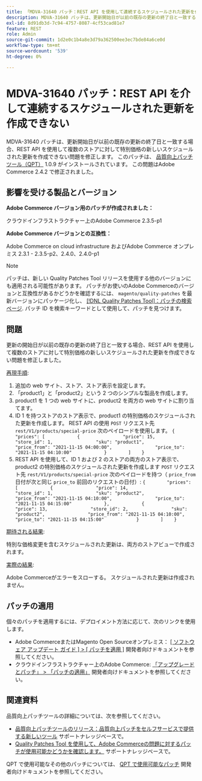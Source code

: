 ```yaml
---
title: 「MDVA-31640 パッチ：REST API を使用して連続するスケジュールされた更新を作成できない」
description: MDVA-31640 パッチは、更新開始日が以前の既存の更新の終了日と一致する場合、REST API を使用して複数のストアに対して特別価格の新しいスケジュールされた更新を作成できない問題を修正します。 このパッチは、[Quality Patches Tool （QPT） ] （/help/announcements/adobe-commerce-announcements/magento-quality-patches-released-new-tool-to-self-serve-quality-patches.md） 1.0.9 がインストールされている場合に利用できます。 この問題はAdobe Commerce 2.4.2 で修正されました。
exl-id: 8d91db3d-7c94-4757-8087-4cf53cad81e7
feature: REST
role: Admin
source-git-commit: 1d2e0c1b4a8e3d79a362500ee3ec7bde84a6ce0d
workflow-type: tm+mt
source-wordcount: '539'
ht-degree: 0%

---
```


# MDVA-31640 パッチ：REST API を介して連続するスケジュールされた更新を作成できない

MDVA-31640 パッチは、更新開始日が以前の既存の更新の終了日と一致する場合、REST API を使用して複数のストアに対して特別価格の新しいスケジュールされた更新を作成できない問題を修正します。 このパッチは、 [品質向上パッチツール（QPT）](/help/announcements/adobe-commerce-announcements/magento-quality-patches-released-new-tool-to-self-serve-quality-patches.md) 1.0.9 がインストールされています。 この問題はAdobe Commerce 2.4.2 で修正されました。

## 影響を受ける製品とバージョン

**Adobe Commerce バージョン用のパッチが作成されました：**

クラウドインフラストラクチャー上のAdobe Commerce 2.3.5-p1

**Adobe Commerce バージョンとの互換性：**

Adobe Commerce on cloud infrastructure およびAdobe Commerce オンプレミス 2.3.1 - 2.3.5-p2、2.4.0、2.4.0-p1

>[!NOTE]
>
>パッチは、新しい Quality Patches Tool リリースを使用する他のバージョンにも適用される可能性があります。 パッチがお使いのAdobe Commerceのバージョンと互換性があるかどうかを確認するには、 `magento/quality-patches` を最新バージョンにパッケージ化し、 [[!DNL Quality Patches Tool]：パッチの検索ページ](https://devdocs.magento.com/quality-patches/tool.html#patch-grid). パッチ ID を検索キーワードとして使用して、パッチを見つけます。

## 問題

更新の開始日が以前の既存の更新の終了日と一致する場合、REST API を使用して複数のストアに対して特別価格の新しいスケジュールされた更新を作成できない問題を修正しました。

<u>再現手順</u>:

1. 追加の web サイト、ストア、ストア表示を設定します。
1. 「product1」と「product2」という 2 つのシンプルな製品を作成します。
1. product1 を 1 つの web サイトに、product2 を両方の web サイトに割り当てます。
1. ID 1 を持つストアのストア表示で、product1 の特別価格のスケジュールされた更新を作成します。 REST API の使用 `POST` リクエスト先 `rest/V1/products/special-price` 次のペイロードを使用します。
   `{        "prices": [            {                "price": 15,                "store_id": 1,                "sku": "product1",                "price_from": "2021-11-15 04:00:00",                "price_to": "2021-11-15 04:10:00"            }        ]    }`
1. REST API を使用して、ID 1 および 2 のストアの両方のストア表示で、product2 の特別価格のスケジュールされた更新を作成します `POST` リクエスト先 `rest/V1/products/special-price` 次のペイロードを持つ（ `price_from` 日付が次と同じ `price_to` 前回のリクエストの日付）:
   `{        "prices": [            {                "price": 14,                "store_id": 1,                "sku": "product2",                "price_from": "2021-11-15 04:10:00",                "price_to": "2021-11-15 04:15:00"            },            {                "price": 13,                "store_id": 2,                "sku": "product2",                "price_from": "2021-11-15 04:10:00",                "price_to": "2021-11-15 04:15:00"            }        ]    }`

<u>期待される結果</u>:

特別な価格変更を含むスケジュールされた更新は、両方のストアビューで作成されます。

<u>実際の結果</u>:

Adobe Commerceがエラーをスローする。 スケジュールされた更新は作成されません。

## パッチの適用

個々のパッチを適用するには、デプロイメント方法に応じて、次のリンクを使用します。

* Adobe CommerceまたはMagento Open Sourceオンプレミス： [[ ソフトウェア アップデート ガイド ] > [ パッチを適用 ]](https://devdocs.magento.com/guides/v2.4/comp-mgr/patching/mqp.html) 開発者向けドキュメントを参照してください。
* クラウドインフラストラクチャー上のAdobe Commerce: [「アップグレードとパッチ」 > 「パッチの適用」](https://devdocs.magento.com/cloud/project/project-patch.html) 開発者向けドキュメントを参照してください。

## 関連資料

品質向上パッチツールの詳細については、次を参照してください。

* [品質向上パッチツールのリリース：品質向上パッチをセルフサービスで提供する新しいツール](/help/announcements/adobe-commerce-announcements/magento-quality-patches-released-new-tool-to-self-serve-quality-patches.md) サポートナレッジベースで。
* [Quality Patches Tool を使用して、Adobe Commerceの問題に対するパッチが使用可能かどうかを確認します。](/help/support-tools/patches-available-in-qpt-tool/check-patch-for-magento-issue-with-magento-quality-patches.md) サポートナレッジベースで。

QPT で使用可能なその他のパッチについては、 [QPT で使用可能なパッチ](https://devdocs.magento.com/quality-patches/tool.html#patch-grid) 開発者向けドキュメントを参照してください。

